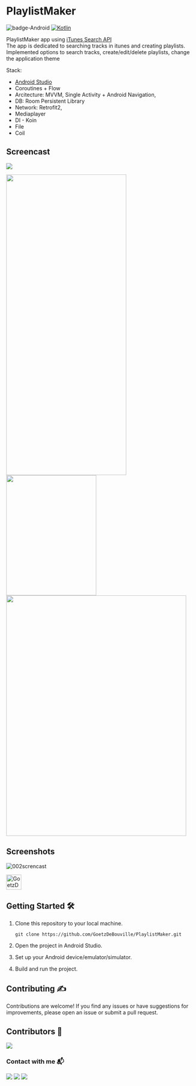# PlaylistMaker

![badge-Android](https://img.shields.io/badge/Platform-Android-brightgreen)
[![Kotlin](https://img.shields.io/badge/Kotlin-1.7.10-blue.svg?style=flat&logo=kotlin)](https://kotlinlang.org)

PlaylistMaker app using [iTunes Search API](https://developer.apple.com/library/archive/documentation/AudioVideo/Conceptual/iTuneSearchAPI/index.html#//apple_ref/doc/uid/TP40017632-CH3-SW1) <br>
The app is dedicated to searching tracks in itunes and creating playlists.
Implemented options to search tracks, create/edit/delete playlists, change the application theme

Stack: 
- [Android Studio](https://developer.android.com/studio/intro)
- Coroutines + Flow
- Arcitecture: MVVM, Single Activity + Android Navigation,
- DB: Room Persistent Library
- Network: Retrofit2,
- Mediaplayer
- DI - Koin
- File
- Coil

## Screencast 

[![](https://img.shields.io/badge/YouTube-0077B5?style=for-the-badge&logo=youtube&logoColor=red)](https://www.youtube.com/watch?v=lTojN-d4ipk&ab_channel=Zinchenko)

<img src="./screenshots/000screncast.gif" width="320" height="800">

<img src="./screenshots/001screncast.gif" width="240" height="320">

<img src="./screenshots/002screncast.gif" width="480" height="640">


## Screenshots

![002screncast](./screenshots/002screncast.gif)

<a href="https://www.facebook.com/double.conscience"><img height="40" width="40" align="center" alt="GoetzDeBouville" src="./assets/facebook_ic.png" /></a>


## Getting Started 🛠

1. Clone this repository to your local machine.
    ```text
    git clone https://github.com/GoetzDeBouville/PlaylistMaker.git
    ```

2. Open the project in Android Studio.

3. Set up your Android device/emulator/simulator.

4. Build and run the project.


## Contributing :writing_hand:

Contributions are welcome! If you find any issues or have suggestions for improvements, please open an issue or submit a pull request.


## Contributors 📢

<a href="https://github.com/GoetzDeBouville/PlaylistMaker/graphs/contributors">
    <img src="https://contrib.rocks/image?repo=GoetzDeBouville/PlaylistMaker"/>
</a>


### Contact with me  📬

<p align="left">

[![](https://img.shields.io/badge/LinkedIn-0077B5?style=for-the-badge&logo=linkedin&logoColor=white)](https://www.linkedin.com/in/aleksey-zinchenko-9b3760252/)
[![](https://img.shields.io/badge/Telegram-0077B5?style=for-the-badge&logo=telegram&logoColor=white)](https://t.me/heoderer)
[![](https://img.shields.io/badge/Facebook-0077B5?style=for-the-badge&logo=facebook&logoColor=white)](https://www.facebook.com/double.conscience)
</p>
